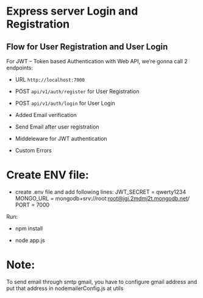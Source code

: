# Express server Login and Registration 

## Flow for User Registration and User Login
For JWT – Token based Authentication with Web API, we’re gonna call 2 endpoints:
- URL `http://localhost:7000`
- POST `api/v1/auth/register` for User Registration
- POST `api/v1/auth/login` for User Login

- Added Email verification
- Send Email after user registration
- Middeleware for JWT authentication
- Custom Errors

# Create ENV file:
- create .env file and add following lines:
    JWT_SECRET = qwerty1234
    MONGO_URL = mongodb+srv://root:root@jgi.2mdmj2t.mongodb.net/
    PORT = 7000

Run:

- npm install

- node app.js

 # Note:
  To send email through smtp gmail, you have to configure gmail address and put that address in nodemailerConfig.js at utils
